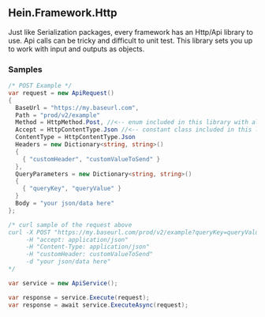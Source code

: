 ## Hein.Framework.Http
Just like Serialization packages, every framework has an Http/Api library to use.  Api calls can be tricky and difficult to unit test.  This library sets you up to work with input and outputs as objects.

### Samples
```csharp
/* POST Example */
var request = new ApiRequest()
{
  BaseUrl = "https://my.baseurl.com",
  Path = "prod/v2/example"
  Method = HttpMethod.Post, //<-- enum included in this library with all methods
  Accept = HttpContentType.Json //<-- constant class included in this library with regularly used mime types
  ContentType = HttpContentType.Json
  Headers = new Dictionary<string, string>()
  {
    { "customHeader", "customValueToSend" }
  },
  QueryParameters = new Dictionary<string, string>()
  {
    { "queryKey", "queryValue" }
  }
  Body = "your json/data here"
};

/* curl sample of the request above
curl -X POST "https://my.baseurl.com/prod/v2/example?queryKey=queryValue" 
     -H "accept: application/json" 
     -H "Content-Type: application/json"
     -H "customHeader: customValueToSend"
     -d "your json/data here"
*/

var service = new ApiService();

var response = service.Execute(request);
var response = await service.ExecuteAsync(request);

